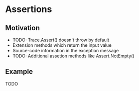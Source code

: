 ﻿# Assertions

## Motivation
* TODO: Trace.Assert() doesn't throw by default
* Extension methods which return the input value
* Source-code information in the exception message
* TODO: Additional assetion methods like Assert.NotEmpty()

## Example

TODO
